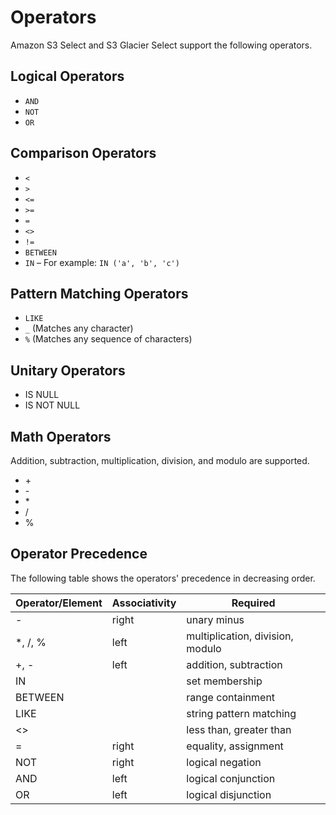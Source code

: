 # Operators<a name="s3-glacier-select-sql-reference-operators"></a>

Amazon S3 Select and S3 Glacier Select support the following operators\.

## Logical Operators<a name="s3-glacier-select-sql-reference-loical-ops"></a>
+ `AND`
+ `NOT`
+ `OR`

## Comparison Operators<a name="s3-glacier-select-sql-reference-compare-ops"></a>
+ `<` 
+ `>` 
+ `<=`
+ `>=`
+ `=`
+ `<>`
+ `!=`
+ `BETWEEN`
+ `IN` – For example: `IN ('a', 'b', 'c')`

## Pattern Matching Operators<a name="s3-glacier-select-sql-reference-pattern"></a>
+ `LIKE`
+ `_` \(Matches any character\)
+ `%` \(Matches any sequence of characters\)

## Unitary Operators<a name="s3-glacier-select-sql-reference-unitary-ops"></a>
+ IS NULL
+ IS NOT NULL

## Math Operators<a name="s3-glacier-select-sql-referencemath-ops"></a>

Addition, subtraction, multiplication, division, and modulo are supported\.
+ \+
+ \-
+ \*
+ /
+ %

## Operator Precedence<a name="s3-glacier-select-sql-reference-op-Precedence"></a>

The following table shows the operators' precedence in decreasing order\.


|  Operator/Element  |  Associativity |  Required  | 
| --- | --- | --- | 
| \-  | right  | unary minus  | 
| \*, /, %  | left  | multiplication, division, modulo  | 
| \+, \-  | left  | addition, subtraction  | 
| IN |  | set membership  | 
| BETWEEN |  | range containment  | 
| LIKE |  | string pattern matching  | 
| <> |  | less than, greater than  | 
| = | right  | equality, assignment | 
| NOT | right | logical negation  | 
| AND | left | logical conjunction  | 
| OR | left | logical disjunction  | 